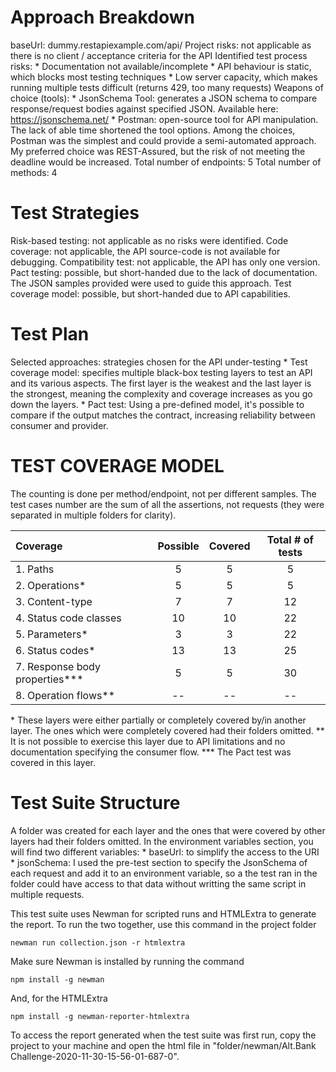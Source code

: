 # Approach Breakdown

baseUrl: dummy.restapiexample.com/api/
Project risks: not applicable as there is no client / acceptance criteria for the API
Identified test process risks: 
    * Documentation not available/incomplete
    * API behaviour is static, which blocks most testing techniques
    * Low server capacity, which makes running multiple tests difficult (returns 429, too many requests)
Weapons of choice (tools):
    * JsonSchema Tool: generates a JSON schema to compare response/request bodies against specified JSON. Available here: https://jsonschema.net/
    * Postman: open-source tool for API manipulation. The lack of able time shortened the tool options. Among the choices, Postman was the simplest and could provide a semi-automated approach. My preferred choice was REST-Assured, but the risk of not meeting the deadline would be increased.
Total number of endpoints: 5
Total number of methods: 4
    
# Test Strategies

Risk-based testing: not applicable as no risks were identified.
Code coverage: not applicable, the API source-code is not available for debugging.
Compatibility test: not applicable, the API has only one version.
Pact testing: possible, but short-handed due to the lack of documentation. The JSON samples provided were used to guide this approach.
Test coverage model: possible, but short-handed due to API capabilities.

# Test Plan
Selected approaches: strategies chosen for the API under-testing
    * Test coverage model: specifies multiple black-box testing layers to test an API and its various aspects. The first layer is the weakest and the last layer is the strongest, meaning the complexity and coverage increases as you go down the layers.
    * Pact test: Using a pre-defined model, it's possible to compare if the output matches the contract, increasing reliability between consumer and provider.
   
# TEST COVERAGE MODEL
The counting is done per method/endpoint, not per different samples.
The test cases number are the sum of all the assertions, not requests (they were separated in multiple folders for clarity).

|            Coverage            |  Possible  |  Covered  |  Total # of tests  |
|:-------------------------------|:----------:|:---------:|:------------------:|
|1. Paths                        |      5     |     5     |         5          |
|2. Operations*                  |      5     |     5     |         5          | 
|3. Content-type                 |      7     |     7     |         12         |
|4. Status code classes          |      10    |     10    |         22         |
|5. Parameters*                  |      3     |     3     |         22         |
|6. Status codes*                |      13    |     13    |         25         |
|7. Response body properties***  |      5     |     5     |         30         |
|8. Operation flows**            |      --    |     --    |         --         |

\* These layers were either partially or completely covered by/in another layer. The ones which were completely covered had their folders omitted.
\** It is not possible to exercise this layer due to API limitations and no documentation specifying the consumer flow.
\*** The Pact test was covered in this layer.

# Test Suite Structure
A folder was created for each layer and the ones that were covered by other layers had their folders omitted. In the environment variables section, you will find two different variables:
    * baseUrl: to simplify the access to the URI
    * jsonSchema: I used the pre-test section to specify the JsonSchema of each request and add it to an environment variable, so a the test ran in the folder could have access to that data without writting the same script in multiple requests.
    
This test suite uses Newman for scripted runs and HTMLExtra to generate the report. To run the two together, use this command in the project folder

    newman run collection.json -r htmlextra
    
Make sure Newman is installed by running the command

    npm install -g newman
    
And, for the HTMLExtra

    npm install -g newman-reporter-htmlextra
    
To access the report generated when the test suite was first run, copy the project to your machine and open the html file in "folder/newman/Alt.Bank Challenge-2020-11-30-15-56-01-687-0".
